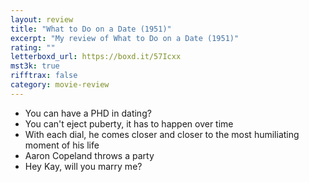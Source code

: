 ```yaml
---
layout: review
title: "What to Do on a Date (1951)"
excerpt: "My review of What to Do on a Date (1951)"
rating: ""
letterboxd_url: https://boxd.it/57Icxx
mst3k: true
rifftrax: false
category: movie-review
---
```


- You can have a PHD in dating?
- You can't eject puberty, it has to happen over time
- With each dial, he comes closer and closer to the most humiliating moment of his life
- Aaron Copeland throws a party
- Hey Kay, will you marry me?
